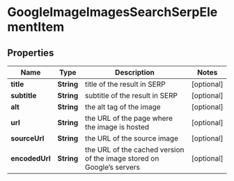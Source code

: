 

# GoogleImageImagesSearchSerpElementItem


## Properties

| Name | Type | Description | Notes |
|------------ | ------------- | ------------- | -------------|
|**title** | **String** | title of the result in SERP |  [optional] |
|**subtitle** | **String** | subtitle of the result in SERP |  [optional] |
|**alt** | **String** | the alt tag of the image |  [optional] |
|**url** | **String** | the URL of the page where the image is hosted |  [optional] |
|**sourceUrl** | **String** | the URL of the source image |  [optional] |
|**encodedUrl** | **String** | the URL of the cached version of the image stored on Google’s servers |  [optional] |



